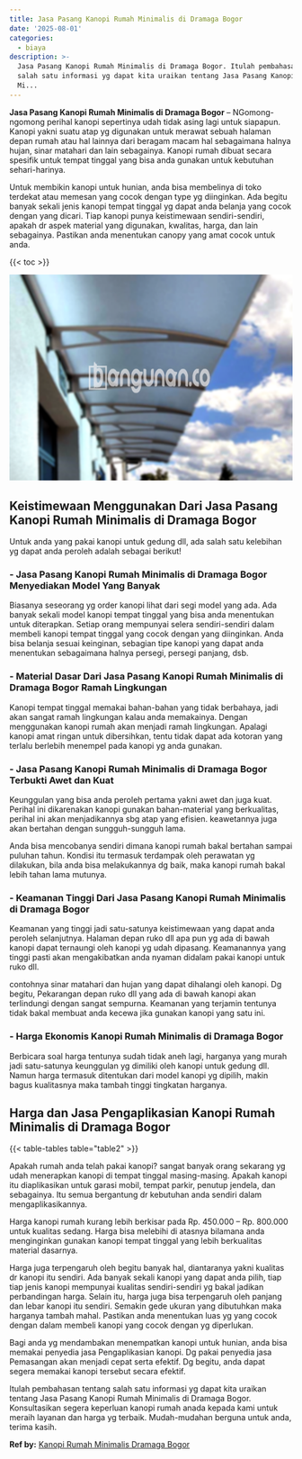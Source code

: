 ```yaml
---
title: Jasa Pasang Kanopi Rumah Minimalis di Dramaga Bogor
date: '2025-08-01'
categories:
  - biaya
description: >-
  Jasa Pasang Kanopi Rumah Minimalis di Dramaga Bogor. Itulah pembahasan tentang
  salah satu informasi yg dapat kita uraikan tentang Jasa Pasang Kanopi Rumah
  Mi...
---
```


**Jasa Pasang Kanopi Rumah Minimalis di Dramaga Bogor** – NGomong-ngomong perihal kanopi sepertinya udah tidak asing lagi untuk siapapun. Kanopi yakni suatu atap yg digunakan untuk merawat sebuah halaman depan rumah atau hal lainnya dari beragam macam hal sebagaimana halnya hujan, sinar matahari dan lain sebagainya. Kanopi rumah dibuat secara spesifik untuk tempat tinggal yang bisa anda gunakan untuk kebutuhan sehari-harinya.

Untuk membikin kanopi untuk hunian, anda bisa membelinya di toko terdekat atau memesan yang cocok dengan type yg diinginkan. Ada begitu banyak sekali jenis kanopi tempat tinggal yg dapat anda belanja yang cocok dengan yang dicari. Tiap kanopi punya keistimewaan sendiri-sendiri, apakah dr aspek material yang digunakan, kwalitas, harga, dan lain sebagainya. Pastikan anda menentukan canopy yang amat cocok untuk anda.

{{< toc >}}

![Jasa Pasang Kanopi Rumah Minimalis di Dramaga Bogor](/images/harga-kanopi-minimalis-21.png)

## Keistimewaan Menggunakan Dari Jasa Pasang Kanopi Rumah Minimalis di Dramaga Bogor

Untuk anda yang pakai kanopi untuk gedung dll, ada salah satu kelebihan yg dapat anda peroleh adalah sebagai berikut!

### \- Jasa Pasang Kanopi Rumah Minimalis di Dramaga Bogor Menyediakan Model Yang Banyak

Biasanya seseorang yg order kanopi lihat dari segi model yang ada. Ada banyak sekali model kanopi tempat tinggal yang bisa anda menentukan untuk diterapkan. Setiap orang mempunyai selera sendiri-sendiri dalam membeli kanopi tempat tinggal yang cocok dengan yang diinginkan. Anda bisa belanja sesuai keinginan, sebagian tipe kanopi yang dapat anda menentukan sebagaimana halnya persegi, persegi panjang, dsb.

### \- Material Dasar Dari Jasa Pasang Kanopi Rumah Minimalis di Dramaga Bogor Ramah Lingkungan

Kanopi tempat tinggal memakai bahan-bahan yang tidak berbahaya, jadi akan sangat ramah lingkungan kalau anda memakainya. Dengan menggunakan kanopi rumah akan menjadi ramah lingkungan. Apalagi kanopi amat ringan untuk dibersihkan, tentu tidak dapat ada kotoran yang terlalu berlebih menempel pada kanopi yg anda gunakan.

### \- Jasa Pasang Kanopi Rumah Minimalis di Dramaga Bogor Terbukti Awet dan Kuat

Keunggulan yang bisa anda peroleh pertama yakni awet dan juga kuat. Perihal ini dikarenakan kanopi gunakan bahan-material yang berkualitas, perihal ini akan menjadikannya sbg atap yang efisien. keawetannya juga akan bertahan dengan sungguh-sungguh lama.

Anda bisa mencobanya sendiri dimana kanopi rumah bakal bertahan sampai puluhan tahun. Kondisi itu termasuk terdampak oleh perawatan yg dilakukan, bila anda bisa melakukannya dg baik, maka kanopi rumah bakal lebih tahan lama mutunya.

### \- Keamanan Tinggi Dari Jasa Pasang Kanopi Rumah Minimalis di Dramaga Bogor

Keamanan yang tinggi jadi satu-satunya keistimewaan yang dapat anda peroleh selanjutnya. Halaman depan ruko dll apa pun yg ada di bawah kanopi dapat ternaungi oleh kanopi yg udah dipasang. Keamanannya yang tinggi pasti akan mengakibatkan anda nyaman didalam pakai kanopi untuk ruko dll.

contohnya sinar matahari dan hujan yang dapat dihalangi oleh kanopi. Dg begitu, Pekarangan depan ruko dll yang ada di bawah kanopi akan terlindungi dengan sangat sempurna. Keamanan yang terjamin tentunya tidak bakal membuat anda kecewa jika gunakan kanopi yang satu ini.

### \- Harga Ekonomis Kanopi Rumah Minimalis di Dramaga Bogor

Berbicara soal harga tentunya sudah tidak aneh lagi, harganya yang murah jadi satu-satunya keunggulan yg dimiliki oleh kanopi untuk gedung dll. Namun harga termasuk ditentukan dari model kanopi yg dipilih, makin bagus kualitasnya maka tambah tinggi tingkatan harganya.

## Harga dan Jasa Pengaplikasian Kanopi Rumah Minimalis di Dramaga Bogor

{{< table-tables table="table2" >}}

Apakah rumah anda telah pakai kanopi? sangat banyak orang sekarang yg udah menerapkan kanopi di tempat tinggal masing-masing. Apakah kanopi itu diaplikasikan untuk garasi mobil, tempat parkir, penutup jendela, dan sebagainya. Itu semua bergantung dr kebutuhan anda sendiri dalam mengaplikasikannya.

Harga kanopi rumah kurang lebih berkisar pada Rp. 450.000 – Rp. 800.000 untuk kualitas sedang. Harga bisa melebihi di atasnya bilamana anda menginginkan gunakan kanopi tempat tinggal yang lebih berkualitas material dasarnya.

Harga juga terpengaruh oleh begitu banyak hal, diantaranya yakni kualitas dr kanopi itu sendiri. Ada banyak sekali kanopi yang dapat anda pilih, tiap tiap jenis kanopi mempunyai kualitas sendiri-sendiri yg bakal jadikan perbandingan harga. Selain itu, harga juga bisa terpengaruh oleh panjang dan lebar kanopi itu sendiri. Semakin gede ukuran yang dibutuhkan maka harganya tambah mahal. Pastikan anda menentukan luas yg yang cocok dengan dalam membeli kanopi yang cocok dengan yg diperlukan.

Bagi anda yg mendambakan menempatkan kanopi untuk hunian, anda bisa memakai penyedia jasa Pengaplikasian kanopi. Dg pakai penyedia jasa Pemasangan akan menjadi cepat serta efektif. Dg begitu, anda dapat segera memakai kanopi tersebut secara efektif.

Itulah pembahasan tentang salah satu informasi yg dapat kita uraikan tentang Jasa Pasang Kanopi Rumah Minimalis di Dramaga Bogor. Konsultasikan segera keperluan kanopi rumah anada kepada kami untuk meraih layanan dan harga yg terbaik. Mudah-mudahan berguna untuk anda, terima kasih.

**Ref by:**  [Kanopi Rumah Minimalis Dramaga Bogor](https://id.wikipedia.org/wiki/Kanopi)
